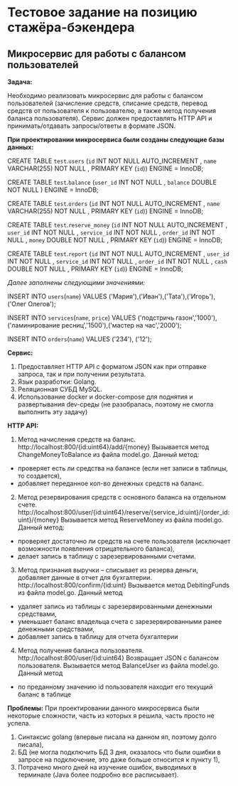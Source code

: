 # Тестовое задание на позицию стажёра-бэкендера

## Микросервис для работы с балансом пользователей

**Задача:**

Необходимо реализовать микросервис для работы с балансом пользователей (зачисление средств, списание средств, перевод средств от пользователя к пользователю, а также метод получения баланса пользователя). Сервис должен предоставлять HTTP API и принимать/отдавать запросы/ответы в формате JSON. 

**При проектировании микросервиса были созданы следующие базы данных:**

CREATE TABLE `test`.`users` (`id` INT NOT NULL AUTO_INCREMENT , `name` VARCHAR(255) NOT NULL , PRIMARY KEY (`id`)) ENGINE = InnoDB;

CREATE TABLE `test`.`balance` (`user_id` INT NOT NULL , `balance` DOUBLE NOT NULL ) ENGINE = InnoDB;

CREATE TABLE `test`.`orders` (`id` INT NOT NULL AUTO_INCREMENT , `name` VARCHAR(255) NOT NULL , PRIMARY KEY (`id`)) ENGINE = InnoDB;

CREATE TABLE `test`.`reserve_money` (`id` INT NOT NULL AUTO_INCREMENT , `user_id` INT NOT NULL , `service_id` INT NOT NULL , `order_id` INT NOT NULL , `money` DOUBLE NOT NULL , PRIMARY KEY (`id`)) ENGINE = InnoDB;

CREATE TABLE `test`.`report` (`id` INT NOT NULL AUTO_INCREMENT , `user_id` INT NOT NULL , `service_id` INT NOT NULL , `order_id` INT NOT NULL , `cash` DOUBLE NOT NULL , PRIMARY KEY (`id`)) ENGINE = InnoDB;

*Далее заполнены следующими значениями:*

INSERT INTO `users`(`name`) VALUES ('Мария'),('Иван'),('Tata'),('Игорь'),('Олег Олегов');

INSERT INTO `services`(`name`, `price`) VALUES ('подстричь газон','1000'), ('ламинирование ресниц','1500'),('мастер на час','2000');

INSERT INTO `orders`(`name`) VALUES ('234'), ('12');


**Cервис:**

1. Предоставляет HTTP API с форматом JSON как при отправке запроса, так и при получении результата.
2. Язык разработки: Golang.
3. Реляционная СУБД MySQL.
4. Использование docker и docker-compose для поднятия и развертывания dev-среды (не разобралась, поэтому не смогла выполнить эту задачу)

**HTTP API:**

1. Метод начисления средств на баланс. 
http://localhost:800/{id:uint64}/add/{money}
Вызывается метод ChangeMoneyToBalance из файла model.go. 
Данный метод:
- проверяет есть ли средства на балансе (если нет записи в таблицы, то создается),
- добавляет переданное кол-во денежных средств на баланс.

2. Метод резервирования средств с основного баланса на отдельном счете. 
http://localhost:800/user/{id:uint64}/reserve/{service_id:uint}/{order_id:uint}/{money}
Вызывается метод ReserveMoney из файла model.go. 
Данный метод:
- проверяет достаточно ли средств на счете пользователя (исключает возможности появления отрицательного баланса),
- делает запись в таблицу с зарезервированными счетами.

3. Метод признания выручки – списывает из резерва деньги, добавляет данные в отчет для бухгалтерии. 
http://localhost:800/confirm/{id:uint}
Вызывается метод DebitingFunds из файла model.go. 
Данный метод 
- удаляет запись из таблицы с зарезервированными денежными средствами, 
- уменьшает баланс владельца счета с зарезервированными ранее денежными средствами,
- добавляет запись в таблицу для отчета бухгалтерии

4. Метод получения баланса пользователя. 
http://localhost:800/user/{id:uint64}
Возвращает JSON с балансом пользователя.
Вызывается метод BalanceUser из файла model.go. 
Данный метод 
- по преданному значению id пользователя находит его текущий баланс в таблице

**Проблемы:**
При проектировании данного микросервиса были некоторые сложности, часть из которых я решила, часть просто не успела.
1) Синтаксис golang (впервые писала на данном яп, поэтому долго писала),
2) БД (не могла подключить БД 3 дня, оказалось что были ошибки в запросе на подключение, это даже больше относится к пункту 1),
3) Потрачено много дней на изучение ошибок, выводимых в терминале (Java более подробно все расписывает).
